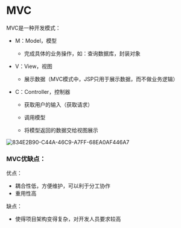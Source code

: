 # MVC

MVC是一种开发模式：

- M：Model，模型

  - 完成具体的业务操作，如：查询数据库，封装对象

- V：View，视图

  - 展示数据（MVC模式中，JSP只用于展示数据，而不做业务逻辑）

- C：Controller，控制器

  - 获取用户的输入（获取请求）

  - 调用模型

  - 将模型返回的数据交给视图展示

    

![834E2B90-C44A-46C9-A7FF-68EA0AF446A7](https://images.shiguangping.com/imgs/20200604091525.png)



### MVC优缺点：

优点：

- 耦合性低，方便维护，可以利于分工协作
- 重用性高



缺点：

- 使得项目架构变得复杂，对开发人员要求较高